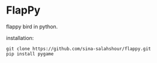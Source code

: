 # FlapPy
flappy bird in python.  


 installation:
```
git clone https://github.com/sina-salahshour/flappy.git
pip install pygame
```
